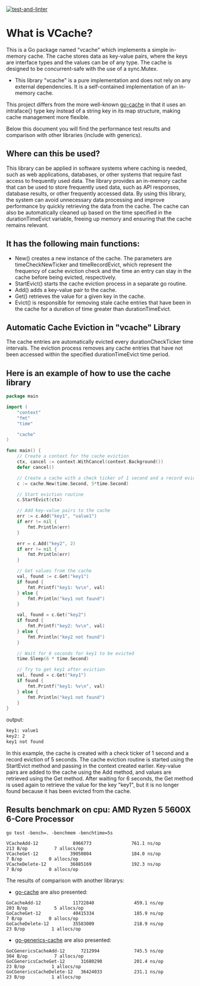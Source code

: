[![test-and-linter](https://github.com/microup/vcache/actions/workflows/main.yml/badge.svg?branch=main)](https://github.com/microup/vcache/actions/workflows/main.yml)

# What is VCache?

This is a Go package named "vcache" which implements a simple in-memory cache. The cache stores data as key-value pairs, where the keys are interface types and the values can be of any type. The cache is designed to be concurrent-safe with the use of a sync.Mutex.

* This library "vcache" is a pure implementation and does not rely on any external dependencies. It is a self-contained implementation of an in-memory cache.

This project differs from the more well-known [go-cache](https://github.com/patrickmn/go-cache) in that it uses an intraface{} type key instead of a string key in its map structure, making cache management more flexible.

Below this document you will find the performance test results and comparison with other libraries (include with generics).

## Where can this be used?

This library can be applied in software systems where caching is needed, such as web applications, databases, or other systems that require fast access to frequently used data. The library provides an in-memory cache that can be used to store frequently used data, such as API responses, database results, or other frequently accessed data. By using this library, the system can avoid unnecessary data processing and improve performance by quickly retrieving the data from the cache. The cache can also be automatically cleaned up based on the time specified in the durationTimeEvict variable, freeing up memory and ensuring that the cache remains relevant.

## It has the following main functions:

- New() creates a new instance of the cache. The parameters are timeCheckNewTicker and timeRecordEvict, which represent the frequency of cache eviction check and the time an entry can stay in the cache before being evicted, respectively.
- StartEvict() starts the cache eviction process in a separate go routine.
- Add() adds a key-value pair to the cache.
- Get() retrieves the value for a given key in the cache.
- Evict() is responsible for removing stale cache entries that have been in the cache for a duration of time greater than durationTimeEvict.

## Automatic Cache Eviction in "vcache" Library

The cache entries are automatically evicted every durationCheckTicker time intervals. The eviction process removes any cache entries that have not been accessed within the specified durationTimeEvict time period.

## Here is an example of how to use the cache library

```go
package main

import (
    "context"
    "fmt"
    "time"

    "cache"
)

func main() {
    // Create a context for the cache eviction
    ctx, cancel := context.WithCancel(context.Background())
    defer cancel()

    // Create a cache with a check ticker of 1 second and a record eviction of 5 seconds
    c := cache.New(time.Second, 5*time.Second)

    // Start eviction routine
    c.StartEvict(ctx)

    // Add key-value pairs to the cache
    err := c.Add("key1", "value1")
    if err != nil {
        fmt.Println(err)
    }

    err = c.Add("key2", 2)
    if err != nil {
        fmt.Println(err)
    }

    // Get values from the cache
    val, found := c.Get("key1")
    if found {
        fmt.Printf("key1: %v\n", val)
    } else {
        fmt.Println("key1 not found")
    }

    val, found = c.Get("key2")
    if found {
        fmt.Printf("key2: %v\n", val)
    } else {
        fmt.Println("key2 not found")
    }

    // Wait for 6 seconds for key1 to be evicted
    time.Sleep(6 * time.Second)

    // Try to get key1 after eviction
    val, found = c.Get("key1")
    if found {
        fmt.Printf("key1: %v\n", val)
    } else {
        fmt.Println("key1 not found")
    }
}
```
output:

```bash
key1: value1
key2: 2
key1 not found
```

In this example, the cache is created with a check ticker of 1 second and a record eviction of 5 seconds. The cache eviction routine is started using the StartEvict method and passing in the context created earlier. Key-value pairs are added to the cache using the Add method, and values are retrieved using the Get method. After waiting for 6 seconds, the Get method is used again to retrieve the value for the key "key1", but it is no longer found because it has been evicted from the cache.

## Results benchmark on cpu: AMD Ryzen 5 5600X 6-Core Processor
```
go test -bench=. -benchmem -benchtime=5s
```
```
VCacheAdd-12             8966773               761.1 ns/op           213 B/op          7 allocs/op
VCacheGet-12            39050804               184.0 ns/op             7 B/op          0 allocs/op
VCacheDelete-12         36885169               192.3 ns/op             7 B/op          0 allocs/op
```
The results of comparison with another librarys:

- [go-cache](https://github.com/patrickmn/go-cache) are also presented:
```
GoCacheAdd-12            11722840               459.1 ns/op           203 B/op          5 allocs/op
GoCacheGet-12            40415334               185.9 ns/op             7 B/op          0 allocs/op
GoCacheDelete-12         35583009               218.9 ns/op            23 B/op          1 allocs/op
```
- [go-generics-cache](https://github.com/Code-Hex/go-generics-cache) are also presented:
```
GoCGenericsCacheAdd-12      7212994             745.5 ns/op           304 B/op          7 allocs/op
GoCGenericsCacheGet-12      31680290            201.4 ns/op            23 B/op          1 allocs/op
GoCGenericsCacheDelete-12   36424033            231.1 ns/op            23 B/op          1 allocs/op
```
